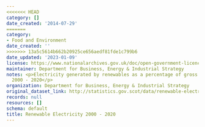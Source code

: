 ```yaml
---
<<<<<<< HEAD
category: []
date_created: '2014-07-29'
=======
category:
- Food and Environment
date_created: ''
>>>>>>> 13a5c5614b662b20925ce656aedf81fde1c799b6
date_updated: '2023-01-09'
license: https://www.nationalarchives.gov.uk/doc/open-government-licence/version/3/
maintainer: Department for Business, Energy & Industrial Strategy
notes: <p>Electricity generated by renewables as a percentage of gross consumption
  2000 - 2020</p>
organization: Department for Business, Energy & Industrial Strategy
original_dataset_link: http://statistics.gov.scot/data/renewable-electricity
records: null
resources: []
schema: default
title: Renewable Electricity 2000 - 2020
---
```

